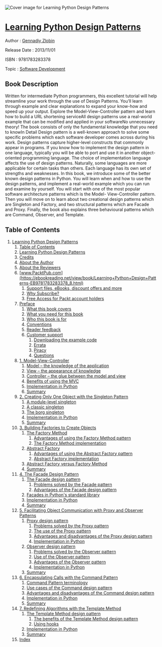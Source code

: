 ![Cover image for Learning Python Design Patterns](https://imgdetail.ebookreading.net/cover/cover/software_development/EB9781783283378.jpg)

[Learning Python Design Patterns](https://ebookreading.net/view/book/Learning+Python+Design+Patterns-EB9781783283378_1.html "Learning Python Design Patterns")
====================================================================================================================

Author : [Gennadiy Zlobin](https://ebookreading.net/search/author/Gennadiy+Zlobin)

Release Date : 2013/11/01

ISBN : 9781783283378

Topic : [Software Development](https://ebookreading.net/search/category/software-development)

Book Description
-----------------

Written for intermediate Python programmers, this excellent tutorial will help streamline your work through the use of Design Patterns. You’ll learn through example and clear explanations to expand your know-how and speed up your output.
Explore the Model-View-Controller pattern and learn how to build a URL shortening serviceAll design patterns use a real-world example that can be modified and applied in your softwareNo unnecessary theory! The book consists of only the fundamental knowledge that you need to knowIn Detail
Design pattern is a well-known approach to solve some specific problems which each software developer comes across during his work. Design patterns capture higher-level constructs that commonly appear in programs. If you know how to implement the design pattern in one language, typically you will be able to port and use it in another object-oriented programming language.
The choice of implementation language affects the use of design patterns. Naturally, some languages are more applicable for certain tasks than others. Each language has its own set of strengths and weaknesses. In this book, we introduce some of the better known design patterns in Python. You will learn when and how to use the design patterns, and implement a real-world example which you can run and examine by yourself.
You will start with one of the most popular software architecture patterns which is the Model- View-Controller pattern. Then you will move on to learn about two creational design patterns which are Singleton and Factory, and two structural patterns which are Facade and Proxy. Finally, the book also explains three behavioural patterns which are Command, Observer, and Template.
              
Table of Contents
-----------------

1. [Learning Python Design Patterns](https://ebookreading.net/view/book/Learning+Python+Design+Patterns-EB9781783283378_3.html)
    1. [Table of Contents](https://ebookreading.net/view/book/Learning+Python+Design+Patterns-EB9781783283378_2.html)
    1. [Learning Python Design Patterns](https://ebookreading.net/view/book/Learning+Python+Design+Patterns-EB9781783283378_4.html)
    1. [Credits](https://ebookreading.net/view/book/Learning+Python+Design+Patterns-EB9781783283378_5.html)
    1. [About the Author](https://ebookreading.net/view/book/Learning+Python+Design+Patterns-EB9781783283378_6.html)
    1. [About the Reviewers](https://ebookreading.net/view/book/Learning+Python+Design+Patterns-EB9781783283378_7.html)
    1. [www.PacktPub.com](https://ebookreading.net/view/book/Learning+Python+Design+Patterns-EB9781783283378_8.html)
        1. [Support files, eBooks, discount offers and more](https://ebookreading.net/view/book/Learning+Python+Design+Patterns-EB9781783283378_8.html#ch00lvl3sec01)
        1. [Why Subscribe?](https://ebookreading.net/view/book/Learning+Python+Design+Patterns-EB9781783283378_9.html)
        1. [Free Access for Packt account holders](https://ebookreading.net/view/book/Learning+Python+Design+Patterns-EB9781783283378_10.html)
    1. [Preface](https://ebookreading.net/view/book/Learning+Python+Design+Patterns-EB9781783283378_11.html)
        1. [What this book covers](https://ebookreading.net/view/book/Learning+Python+Design+Patterns-EB9781783283378_11.html#ch00lvl1sec02)
        1. [What you need for this book](https://ebookreading.net/view/book/Learning+Python+Design+Patterns-EB9781783283378_12.html)
        1. [Who this book is for](https://ebookreading.net/view/book/Learning+Python+Design+Patterns-EB9781783283378_13.html)
        1. [Conventions](https://ebookreading.net/view/book/Learning+Python+Design+Patterns-EB9781783283378_14.html)
        1. [Reader feedback](https://ebookreading.net/view/book/Learning+Python+Design+Patterns-EB9781783283378_15.html)
        1. [Customer support](https://ebookreading.net/view/book/Learning+Python+Design+Patterns-EB9781783283378_16.html)
            1. [Downloading the example code](https://ebookreading.net/view/book/Learning+Python+Design+Patterns-EB9781783283378_16.html#ch00lvl2sec02)
            1. [Errata](https://ebookreading.net/view/book/Learning+Python+Design+Patterns-EB9781783283378_16.html#ch00lvl2sec03)
            1. [Piracy](https://ebookreading.net/view/book/Learning+Python+Design+Patterns-EB9781783283378_16.html#ch00lvl2sec04)
            1. [Questions](https://ebookreading.net/view/book/Learning+Python+Design+Patterns-EB9781783283378_16.html#ch00lvl2sec05)
    1. [1. Model-View-Controller](https://ebookreading.net/view/book/Learning+Python+Design+Patterns-EB9781783283378_17.html)
        1. [Model – the knowledge of the application](https://ebookreading.net/view/book/Learning+Python+Design+Patterns-EB9781783283378_17.html#ch01lvl1sec08)
        1. [View – the appearance of knowledge](https://ebookreading.net/view/book/Learning+Python+Design+Patterns-EB9781783283378_18.html)
        1. [Controller – the glue between the model and view](https://ebookreading.net/view/book/Learning+Python+Design+Patterns-EB9781783283378_19.html)
        1. [Benefits of using the MVC](https://ebookreading.net/view/book/Learning+Python+Design+Patterns-EB9781783283378_20.html)
        1. [Implementation in Python](https://ebookreading.net/view/book/Learning+Python+Design+Patterns-EB9781783283378_21.html)
        1. [Summary](https://ebookreading.net/view/book/Learning+Python+Design+Patterns-EB9781783283378_22.html)
    1. [2. Creating Only One Object with the Singleton Pattern](https://ebookreading.net/view/book/Learning+Python+Design+Patterns-EB9781783283378_23.html)
        1. [A module-level singleton](https://ebookreading.net/view/book/Learning+Python+Design+Patterns-EB9781783283378_23.html#ch02lvl1sec14)
        1. [A classic singleton](https://ebookreading.net/view/book/Learning+Python+Design+Patterns-EB9781783283378_24.html)
        1. [The borg singleton](https://ebookreading.net/view/book/Learning+Python+Design+Patterns-EB9781783283378_25.html)
        1. [Implementation in Python](https://ebookreading.net/view/book/Learning+Python+Design+Patterns-EB9781783283378_26.html)
        1. [Summary](https://ebookreading.net/view/book/Learning+Python+Design+Patterns-EB9781783283378_27.html)
    1. [3. Building Factories to Create Objects](https://ebookreading.net/view/book/Learning+Python+Design+Patterns-EB9781783283378_28.html)
        1. [The Factory Method](https://ebookreading.net/view/book/Learning+Python+Design+Patterns-EB9781783283378_28.html#ch03lvl1sec19)
            1. [Advantages of using the Factory Method pattern](https://ebookreading.net/view/book/Learning+Python+Design+Patterns-EB9781783283378_28.html#ch03lvl2sec06)
            1. [The Factory Method implementation](https://ebookreading.net/view/book/Learning+Python+Design+Patterns-EB9781783283378_28.html#ch03lvl2sec07)
        1. [Abstract Factory](https://ebookreading.net/view/book/Learning+Python+Design+Patterns-EB9781783283378_29.html)
            1. [Advantages of using the Abstract Factory pattern](https://ebookreading.net/view/book/Learning+Python+Design+Patterns-EB9781783283378_29.html#ch03lvl2sec08)
            1. [Abstract Factory implementation](https://ebookreading.net/view/book/Learning+Python+Design+Patterns-EB9781783283378_29.html#ch03lvl2sec09)
        1. [Abstract Factory versus Factory Method](https://ebookreading.net/view/book/Learning+Python+Design+Patterns-EB9781783283378_30.html)
        1. [Summary](https://ebookreading.net/view/book/Learning+Python+Design+Patterns-EB9781783283378_31.html)
    1. [4. The Facade Design Pattern](https://ebookreading.net/view/book/Learning+Python+Design+Patterns-EB9781783283378_32.html)
        1. [The Facade design pattern](https://ebookreading.net/view/book/Learning+Python+Design+Patterns-EB9781783283378_32.html#ch04lvl1sec23)
            1. [Problems solved by the Facade pattern](https://ebookreading.net/view/book/Learning+Python+Design+Patterns-EB9781783283378_32.html#ch04lvl2sec10)
            1. [Advantages of the Facade design pattern](https://ebookreading.net/view/book/Learning+Python+Design+Patterns-EB9781783283378_32.html#ch04lvl2sec11)
        1. [Facades in Python&#39;s standard library](https://ebookreading.net/view/book/Learning+Python+Design+Patterns-EB9781783283378_33.html)
        1. [Implementation in Python](https://ebookreading.net/view/book/Learning+Python+Design+Patterns-EB9781783283378_34.html)
        1. [Summary](https://ebookreading.net/view/book/Learning+Python+Design+Patterns-EB9781783283378_35.html)
    1. [5. Facilitating Object Communication with Proxy and Observer Patterns](https://ebookreading.net/view/book/Learning+Python+Design+Patterns-EB9781783283378_36.html)
        1. [Proxy design pattern](https://ebookreading.net/view/book/Learning+Python+Design+Patterns-EB9781783283378_36.html#ch05lvl1sec27)
            1. [Problems solved by the Proxy pattern](https://ebookreading.net/view/book/Learning+Python+Design+Patterns-EB9781783283378_36.html#ch05lvl2sec12)
            1. [The use of the Proxy pattern](https://ebookreading.net/view/book/Learning+Python+Design+Patterns-EB9781783283378_36.html#ch05lvl2sec13)
            1. [Advantages and disadvantages of the Proxy design pattern](https://ebookreading.net/view/book/Learning+Python+Design+Patterns-EB9781783283378_36.html#ch05lvl2sec14)
            1. [Implementation in Python](https://ebookreading.net/view/book/Learning+Python+Design+Patterns-EB9781783283378_36.html#ch05lvl2sec15)
        1. [Observer design pattern](https://ebookreading.net/view/book/Learning+Python+Design+Patterns-EB9781783283378_37.html)
            1. [Problems solved by the Observer pattern](https://ebookreading.net/view/book/Learning+Python+Design+Patterns-EB9781783283378_37.html#ch05lvl2sec16)
            1. [Use of the Observer pattern](https://ebookreading.net/view/book/Learning+Python+Design+Patterns-EB9781783283378_37.html#ch05lvl2sec17)
            1. [Advantages of the Observer pattern](https://ebookreading.net/view/book/Learning+Python+Design+Patterns-EB9781783283378_37.html#ch05lvl2sec18)
            1. [Implementation in Python](https://ebookreading.net/view/book/Learning+Python+Design+Patterns-EB9781783283378_37.html#ch05lvl2sec19)
        1. [Summary](https://ebookreading.net/view/book/Learning+Python+Design+Patterns-EB9781783283378_38.html)
    1. [6. Encapsulating Calls with the Command Pattern](https://ebookreading.net/view/book/Learning+Python+Design+Patterns-EB9781783283378_39.html)
        1. [Command Pattern terminology](https://ebookreading.net/view/book/Learning+Python+Design+Patterns-EB9781783283378_39.html#ch06lvl1sec30)
        1. [Use cases of the Command design pattern](https://ebookreading.net/view/book/Learning+Python+Design+Patterns-EB9781783283378_40.html)
        1. [Advantages and disadvantages of the Command design pattern](https://ebookreading.net/view/book/Learning+Python+Design+Patterns-EB9781783283378_41.html)
        1. [Implementation in Python](https://ebookreading.net/view/book/Learning+Python+Design+Patterns-EB9781783283378_42.html)
        1. [Summary](https://ebookreading.net/view/book/Learning+Python+Design+Patterns-EB9781783283378_43.html)
    1. [7. Redefining Algorithms with the Template Method](https://ebookreading.net/view/book/Learning+Python+Design+Patterns-EB9781783283378_44.html)
        1. [The Template Method design pattern](https://ebookreading.net/view/book/Learning+Python+Design+Patterns-EB9781783283378_44.html#ch07lvl1sec35)
            1. [The benefits of the Template Method design pattern](https://ebookreading.net/view/book/Learning+Python+Design+Patterns-EB9781783283378_44.html#ch07lvl2sec20)
            1. [Using hooks](https://ebookreading.net/view/book/Learning+Python+Design+Patterns-EB9781783283378_44.html#ch07lvl2sec21)
        1. [Implementation in Python](https://ebookreading.net/view/book/Learning+Python+Design+Patterns-EB9781783283378_45.html)
        1. [Summary](https://ebookreading.net/view/book/Learning+Python+Design+Patterns-EB9781783283378_46.html)
    1. [Index](https://ebookreading.net/view/book/Learning+Python+Design+Patterns-EB9781783283378_47.html)
